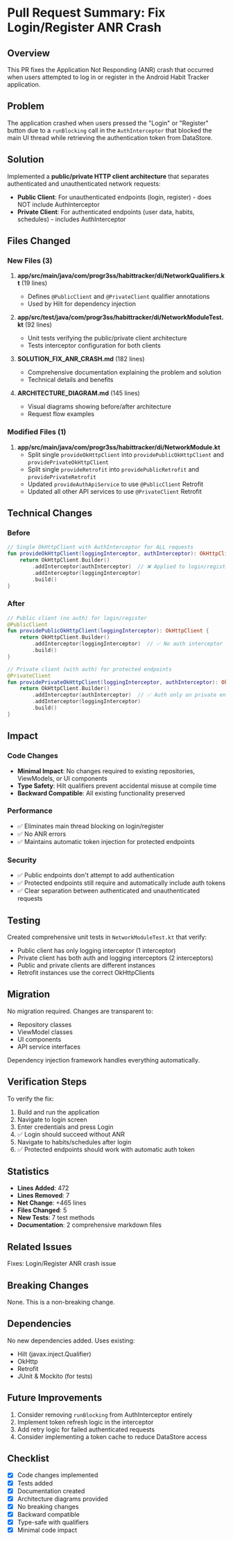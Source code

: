 # Pull Request Summary: Fix Login/Register ANR Crash

## Overview
This PR fixes the Application Not Responding (ANR) crash that occurred when users attempted to log in or register in the Android Habit Tracker application.

## Problem
The application crashed when users pressed the "Login" or "Register" button due to a `runBlocking` call in the `AuthInterceptor` that blocked the main UI thread while retrieving the authentication token from DataStore.

## Solution
Implemented a **public/private HTTP client architecture** that separates authenticated and unauthenticated network requests:

- **Public Client**: For unauthenticated endpoints (login, register) - does NOT include AuthInterceptor
- **Private Client**: For authenticated endpoints (user data, habits, schedules) - includes AuthInterceptor

## Files Changed

### New Files (3)
1. **app/src/main/java/com/progr3ss/habittracker/di/NetworkQualifiers.kt** (19 lines)
   - Defines `@PublicClient` and `@PrivateClient` qualifier annotations
   - Used by Hilt for dependency injection

2. **app/src/test/java/com/progr3ss/habittracker/di/NetworkModuleTest.kt** (92 lines)
   - Unit tests verifying the public/private client architecture
   - Tests interceptor configuration for both clients

3. **SOLUTION_FIX_ANR_CRASH.md** (182 lines)
   - Comprehensive documentation explaining the problem and solution
   - Technical details and benefits

4. **ARCHITECTURE_DIAGRAM.md** (145 lines)
   - Visual diagrams showing before/after architecture
   - Request flow examples

### Modified Files (1)
1. **app/src/main/java/com/progr3ss/habittracker/di/NetworkModule.kt**
   - Split single `provideOkHttpClient` into `providePublicOkHttpClient` and `providePrivateOkHttpClient`
   - Split single `provideRetrofit` into `providePublicRetrofit` and `providePrivateRetrofit`
   - Updated `provideAuthApiService` to use `@PublicClient` Retrofit
   - Updated all other API services to use `@PrivateClient` Retrofit

## Technical Changes

### Before
```kotlin
// Single OkHttpClient with AuthInterceptor for ALL requests
fun provideOkHttpClient(loggingInterceptor, authInterceptor): OkHttpClient {
    return OkHttpClient.Builder()
        .addInterceptor(authInterceptor)  // ❌ Applied to login/register too!
        .addInterceptor(loggingInterceptor)
        .build()
}
```

### After
```kotlin
// Public client (no auth) for login/register
@PublicClient
fun providePublicOkHttpClient(loggingInterceptor): OkHttpClient {
    return OkHttpClient.Builder()
        .addInterceptor(loggingInterceptor)  // ✅ No auth interceptor
        .build()
}

// Private client (with auth) for protected endpoints
@PrivateClient
fun providePrivateOkHttpClient(loggingInterceptor, authInterceptor): OkHttpClient {
    return OkHttpClient.Builder()
        .addInterceptor(authInterceptor)  // ✅ Auth only on private endpoints
        .addInterceptor(loggingInterceptor)
        .build()
}
```

## Impact

### Code Changes
- **Minimal Impact**: No changes required to existing repositories, ViewModels, or UI components
- **Type Safety**: Hilt qualifiers prevent accidental misuse at compile time
- **Backward Compatible**: All existing functionality preserved

### Performance
- ✅ Eliminates main thread blocking on login/register
- ✅ No ANR errors
- ✅ Maintains automatic token injection for protected endpoints

### Security
- ✅ Public endpoints don't attempt to add authentication
- ✅ Protected endpoints still require and automatically include auth tokens
- ✅ Clear separation between authenticated and unauthenticated requests

## Testing
Created comprehensive unit tests in `NetworkModuleTest.kt` that verify:
- Public client has only logging interceptor (1 interceptor)
- Private client has both auth and logging interceptors (2 interceptors)
- Public and private clients are different instances
- Retrofit instances use the correct OkHttpClients

## Migration
No migration required. Changes are transparent to:
- Repository classes
- ViewModel classes
- UI components
- API service interfaces

Dependency injection framework handles everything automatically.

## Verification Steps

To verify the fix:
1. Build and run the application
2. Navigate to login screen
3. Enter credentials and press Login
4. ✅ Login should succeed without ANR
5. Navigate to habits/schedules after login
6. ✅ Protected endpoints should work with automatic auth token

## Statistics
- **Lines Added**: 472
- **Lines Removed**: 7
- **Net Change**: +465 lines
- **Files Changed**: 5
- **New Tests**: 7 test methods
- **Documentation**: 2 comprehensive markdown files

## Related Issues
Fixes: Login/Register ANR crash issue

## Breaking Changes
None. This is a non-breaking change.

## Dependencies
No new dependencies added. Uses existing:
- Hilt (javax.inject.Qualifier)
- OkHttp
- Retrofit
- JUnit & Mockito (for tests)

## Future Improvements
1. Consider removing `runBlocking` from AuthInterceptor entirely
2. Implement token refresh logic in the interceptor
3. Add retry logic for failed authenticated requests
4. Consider implementing a token cache to reduce DataStore access

## Checklist
- [x] Code changes implemented
- [x] Tests added
- [x] Documentation created
- [x] Architecture diagrams provided
- [x] No breaking changes
- [x] Backward compatible
- [x] Type-safe with qualifiers
- [x] Minimal code impact
